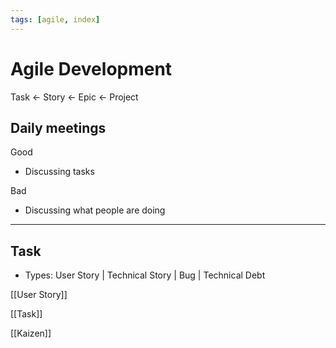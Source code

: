 ```yaml
---
tags: [agile, index]
---
```


# Agile Development

Task <- Story <- Epic <- Project

## Daily meetings

Good
- Discussing tasks

Bad
- Discussing what people are doing

<!--

## FAQ

##### Как бэкендеры оценивают задачи фронтендеров?

_RESEARCH: как бэкендеры оценивают задачи фронтендеров?_

-->

<!--
Оцениваются не задачи, а истории.

[[PDCA]]

* [[User Story]]
* Activity --- отвечают на вопрос "Как пользователи используют на ie систему?"

https://myalm.ru/news/%d0%a2%d1%80%d0%b5%d0%b1%d0%be%d0%b2%d0%b0%d0%bd%d0%b8%d1%8f-%d0%b2-Agile-%d1%87%d1%82%d0%be-%d1%82%d0%b0%d0%ba%d0%be%d0%b5-Epic-%d0%b8-%d0%b2-%d1%87%d0%b5%d0%bc-%d0%be%d1%82%d0%bb%d0%b8%d1%87%d0%b8%d0%b5-%d0%be%d1%82-User-Story-

https://medium.com/no-flame-no-game/%D0%BA%D0%B0%D0%BA-%D0%BF%D1%80%D0%B8%D0%BE%D1%80%D0%B8%D1%82%D0%B8%D0%B7%D0%B8%D1%80%D0%BE%D0%B2%D0%B0%D1%82%D1%8C-%D1%84%D0%B8%D1%87%D0%B8-%D0%B8-%D0%B1%D0%B0%D0%B3%D0%B8-4a997eced112

tags: #agile 

---
# Definition of Ready
также *Определение готовности*

tags: #agile 

---
# Definition of Done
также *Определение выполненности*

https://wemake.services/meta/rsdp/definition-of-done/

tags: #agile 

---
# Definition of Awesome
также *Определение клевости*, *100%+*

tags: #agile 

---

# Customer Journey Map

- http://uxmastery.com/how-to-create-a-customer-journey-map/
- https://www.smashingmagazine.com/2015/01/all-about-customer-journey-mapping/
- https://www.youtube.com/watch?v=mSxpVRo3BLg
- https://www.youtube.com/watch?v=Dsarh1BhC9U

-->

---

## Task

- Types: <green>User Story</green> | <yellow>Technical Story</yellow> | <red>Bug</red> | <black>Technical Debt</black>

<!--

- Competence: <yellow>Design</yellow> | <blue>Front End</blue> | <orange>QA</orange> | <olive>Back End</olive> | <purple>DevOps</purple> | <red>Management</red> | <gray>Other</gray>
- Bug
  - Название должно содержать четкое определение бага
    _Плохо_: "Жилая площадь === 0"
    _Хорошо_: "Жилая площадь отображается, если
-->


[[User Story]]

[[Task]]

[[Kaizen]]